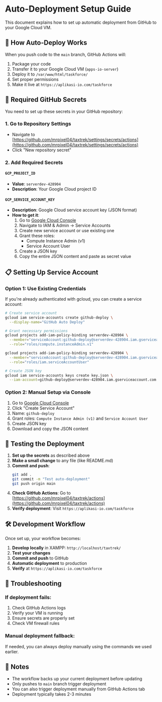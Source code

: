 # Auto-Deployment Setup Guide

This document explains how to set up automatic deployment from GitHub to your Google Cloud VM.

## 🚀 How Auto-Deploy Works

When you push code to the `main` branch, GitHub Actions will:
1. Package your code
2. Transfer it to your Google Cloud VM (`apps-io-server`)
3. Deploy it to `/var/www/html/taskforce/`
4. Set proper permissions
5. Make it live at `https://aplikasi-io.com/taskforce`

## 🔐 Required GitHub Secrets

You need to set up these secrets in your GitHub repository:

### 1. Go to Repository Settings
- Navigate to [https://github.com/mrpixel04/taxtrek/settings/secrets/actions](https://github.com/mrpixel04/taxtrek/settings/secrets/actions)
- Click "New repository secret"

### 2. Add Required Secrets

#### `GCP_PROJECT_ID`
- **Value**: `serverdev-428904`
- **Description**: Your Google Cloud project ID

#### `GCP_SERVICE_ACCOUNT_KEY`
- **Description**: Google Cloud service account key (JSON format)
- **How to get it**:
  1. Go to [Google Cloud Console](https://console.cloud.google.com/)
  2. Navigate to IAM & Admin → Service Accounts
  3. Create new service account or use existing one
  4. Grant these roles:
     - Compute Instance Admin (v1)
     - Service Account User
  5. Create a JSON key
  6. Copy the entire JSON content and paste as secret value

## 📋 Setting Up Service Account

### Option 1: Use Existing Credentials
If you're already authenticated with gcloud, you can create a service account:

```bash
# Create service account
gcloud iam service-accounts create github-deploy \
  --display-name="GitHub Auto Deploy"

# Grant necessary permissions
gcloud projects add-iam-policy-binding serverdev-428904 \
  --member="serviceAccount:github-deploy@serverdev-428904.iam.gserviceaccount.com" \
  --role="roles/compute.instanceAdmin.v1"

gcloud projects add-iam-policy-binding serverdev-428904 \
  --member="serviceAccount:github-deploy@serverdev-428904.iam.gserviceaccount.com" \
  --role="roles/iam.serviceAccountUser"

# Create JSON key
gcloud iam service-accounts keys create key.json \
  --iam-account=github-deploy@serverdev-428904.iam.gserviceaccount.com
```

### Option 2: Manual Setup via Console
1. Go to [Google Cloud Console](https://console.cloud.google.com/iam-admin/serviceaccounts?project=serverdev-428904)
2. Click "Create Service Account"
3. Name: `github-deploy`
4. Grant roles: `Compute Instance Admin (v1)` and `Service Account User`
5. Create JSON key
6. Download and copy the JSON content

## 🧪 Testing the Deployment

1. **Set up the secrets** as described above
2. **Make a small change** to any file (like README.md)
3. **Commit and push**:
   ```bash
   git add .
   git commit -m "Test auto-deployment"
   git push origin main
   ```
4. **Check GitHub Actions**: Go to [https://github.com/mrpixel04/taxtrek/actions](https://github.com/mrpixel04/taxtrek/actions)
5. **Verify deployment**: Visit `https://aplikasi-io.com/taskforce`

## 🛠️ Development Workflow

Once set up, your workflow becomes:

1. **Develop locally** in XAMPP: `http://localhost/taxtrek/`
2. **Test your changes**
3. **Commit and push** to GitHub
4. **Automatic deployment** to production
5. **Verify** at `https://aplikasi-io.com/taskforce`

## 🚨 Troubleshooting

### If deployment fails:
1. Check GitHub Actions logs
2. Verify your VM is running
3. Ensure secrets are properly set
4. Check VM firewall rules

### Manual deployment fallback:
If needed, you can always deploy manually using the commands we used earlier.

## 📝 Notes

- The workflow backs up your current deployment before updating
- Only pushes to `main` branch trigger deployment
- You can also trigger deployment manually from GitHub Actions tab
- Deployment typically takes 2-3 minutes 